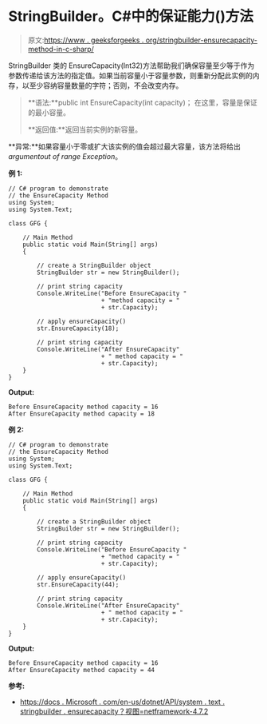 # StringBuilder。C#中的保证能力()方法

> 原文:[https://www . geeksforgeeks . org/stringbuilder-ensurecapacity-method-in-c-sharp/](https://www.geeksforgeeks.org/stringbuilder-ensurecapacity-method-in-c-sharp/)

StringBuilder 类的 EnsureCapacity(Int32)方法帮助我们确保容量至少等于作为参数传递给该方法的指定值。如果当前容量小于容量参数，则重新分配此实例的内存，以至少容纳容量数量的字符；否则，不会改变内存。

> **语法:**public int EnsureCapacity(int capacity)；
> 在这里，容量是保证的最小容量。
> 
> **返回值:**返回当前实例的新容量。

**异常:**如果容量小于零或扩大该实例的值会超过最大容量，该方法将给出*argumentout of range Exception*。

**例 1:**

```
// C# program to demonstrate
// the EnsureCapacity Method
using System;
using System.Text;

class GFG {

    // Main Method
    public static void Main(String[] args)
    {

        // create a StringBuilder object
        StringBuilder str = new StringBuilder();

        // print string capacity
        Console.WriteLine("Before EnsureCapacity "
                          + "method capacity = "
                          + str.Capacity);

        // apply ensureCapacity()
        str.EnsureCapacity(18);

        // print string capacity
        Console.WriteLine("After EnsureCapacity"
                          + " method capacity = "
                          + str.Capacity);
    }
}
```

**Output:**

```
Before EnsureCapacity method capacity = 16
After EnsureCapacity method capacity = 18

```

**例 2:**

```
// C# program to demonstrate
// the EnsureCapacity Method
using System;
using System.Text;

class GFG {

    // Main Method
    public static void Main(String[] args)
    {

        // create a StringBuilder object
        StringBuilder str = new StringBuilder();

        // print string capacity
        Console.WriteLine("Before EnsureCapacity "
                          + "method capacity = "
                          + str.Capacity);

        // apply ensureCapacity()
        str.EnsureCapacity(44);

        // print string capacity
        Console.WriteLine("After EnsureCapacity"
                          + " method capacity = "
                          + str.Capacity);
    }
}
```

**Output:**

```
Before EnsureCapacity method capacity = 16
After EnsureCapacity method capacity = 44

```

**参考:**

*   [https://docs . Microsoft . com/en-us/dotnet/API/system . text . stringbuilder . ensurecapacity？视图=netframework-4.7.2](https://docs.microsoft.com/en-us/dotnet/api/system.text.stringbuilder.ensurecapacity?view=netframework-4.7.2)